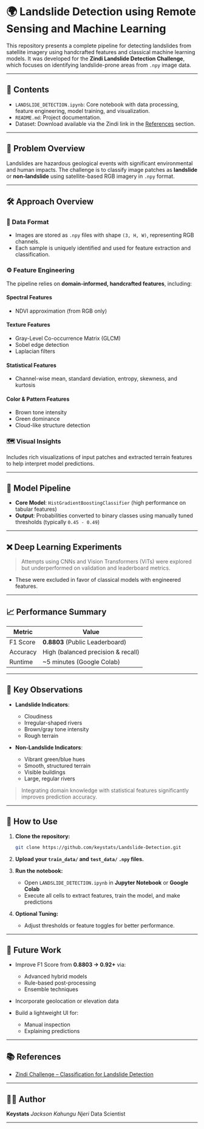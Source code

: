 

# 🌍 Landslide Detection using Remote Sensing and Machine Learning

This repository presents a complete pipeline for detecting landslides from satellite imagery using handcrafted features and classical machine learning models. It was developed for the **Zindi Landslide Detection Challenge**, which focuses on identifying landslide-prone areas from `.npy` image data.

---

## 📁 Contents

* `LANDSLIDE_DETECTION.ipynb`: Core notebook with data processing, feature engineering, model training, and visualization.
* `README.md`: Project documentation.
* Dataset: Download available via the Zindi link in the [References](#-references) section.

---

## 📌 Problem Overview

Landslides are hazardous geological events with significant environmental and human impacts.
The challenge is to classify image patches as **landslide** or **non-landslide** using satellite-based RGB imagery in `.npy` format.

---

## 🛠️ Approach Overview

### 🧪 Data Format

* Images are stored as `.npy` files with shape `(3, H, W)`, representing RGB channels.
* Each sample is uniquely identified and used for feature extraction and classification.

### ⚙️ Feature Engineering

The pipeline relies on **domain-informed, handcrafted features**, including:

#### Spectral Features

* NDVI approximation (from RGB only)

#### Texture Features

* Gray-Level Co-occurrence Matrix (GLCM)
* Sobel edge detection
* Laplacian filters

#### Statistical Features

* Channel-wise mean, standard deviation, entropy, skewness, and kurtosis

#### Color & Pattern Features

* Brown tone intensity
* Green dominance
* Cloud-like structure detection

### 🗺️ Visual Insights

Includes rich visualizations of input patches and extracted terrain features to help interpret model predictions.

---

## 🤖 Model Pipeline

* **Core Model**: `HistGradientBoostingClassifier` (high performance on tabular features)
* **Output**: Probabilities converted to binary classes using manually tuned thresholds (typically `0.45 - 0.49`)

---

## ❌ Deep Learning Experiments

> Attempts using CNNs and Vision Transformers (ViTs) were explored but underperformed on validation and leaderboard metrics.

* These were excluded in favor of classical models with engineered features.

---

## 📈 Performance Summary

| Metric   | Value                              |
| -------- | ---------------------------------- |
| F1 Score | **0.8803** (Public Leaderboard)    |
| Accuracy | High (balanced precision & recall) |
| Runtime  | \~5 minutes (Google Colab)         |

---

## 📌 Key Observations

* **Landslide Indicators**:

  * Cloudiness
  * Irregular-shaped rivers
  * Brown/gray tone intensity
  * Rough terrain

* **Non-Landslide Indicators**:

  * Vibrant green/blue hues
  * Smooth, structured terrain
  * Visible buildings
  * Large, regular rivers

> Integrating domain knowledge with statistical features significantly improves prediction accuracy.

---

## 🚀 How to Use

1. **Clone the repository:**

   ```bash
   git clone https://github.com/keystats/Landslide-Detection.git
   ```

2. **Upload your `train_data/` and `test_data/` `.npy` files.**

3. **Run the notebook:**

   * Open `LANDSLIDE_DETECTION.ipynb` in **Jupyter Notebook** or **Google Colab**
   * Execute all cells to extract features, train the model, and make predictions

4. **Optional Tuning:**

   * Adjust thresholds or feature toggles for better performance.

---

## 🚧 Future Work

* Improve F1 Score from **0.8803 → 0.92+** via:

  * Advanced hybrid models
  * Rule-based post-processing
  * Ensemble techniques
* Incorporate geolocation or elevation data
* Build a lightweight UI for:

  * Manual inspection
  * Explaining predictions

---

## 📚 References

* [Zindi Challenge – Classification for Landslide Detection](https://zindi.africa/competitions/classification-for-landslide-detection/data)

---

## 👨‍💻 Author

**Keystats**
*Jackson Kahungu Njeri*
Data Scientist

---


